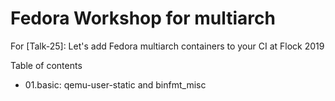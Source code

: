 # Fedora Workshop for multiarch

For [Talk-25]: Let's add Fedora multiarch containers to your CI at Flock 2019

Table of contents

* 01.basic: qemu-user-static and binfmt_misc
